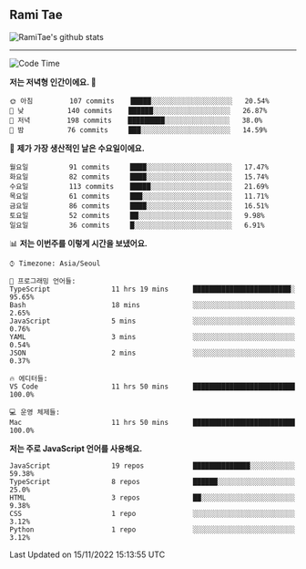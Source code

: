 ## Rami Tae

![RamiTae's github stats](https://github-readme-stats.vercel.app/api?username=RamiTae&show_icons=true&theme=tokyonight)

---
<!--START_SECTION:waka-->
![Code Time](http://img.shields.io/badge/Code%20Time-517%20hrs%2017%20mins-blue)

**저는 저녁형 인간이에요. 🦉** 

```text
🌞 아침         107 commits    █████░░░░░░░░░░░░░░░░░░░░   20.54% 
🌆 낮　         140 commits    ██████░░░░░░░░░░░░░░░░░░░   26.87% 
🌃 저녁         198 commits    █████████░░░░░░░░░░░░░░░░   38.0% 
🌙 밤　         76 commits     ███░░░░░░░░░░░░░░░░░░░░░░   14.59%

```
📅 **제가 가장 생산적인 날은 수요일이에요.** 

```text
월요일          91 commits     ████░░░░░░░░░░░░░░░░░░░░░   17.47% 
화요일          82 commits     ████░░░░░░░░░░░░░░░░░░░░░   15.74% 
수요일          113 commits    █████░░░░░░░░░░░░░░░░░░░░   21.69% 
목요일          61 commits     ███░░░░░░░░░░░░░░░░░░░░░░   11.71% 
금요일          86 commits     ████░░░░░░░░░░░░░░░░░░░░░   16.51% 
토요일          52 commits     ██░░░░░░░░░░░░░░░░░░░░░░░   9.98% 
일요일          36 commits     █░░░░░░░░░░░░░░░░░░░░░░░░   6.91%

```


📊 **저는 이번주를 이렇게 시간을 보냈어요.** 

```text
⌚︎ Timezone: Asia/Seoul

💬 프로그래밍 언어들: 
TypeScript               11 hrs 19 mins      ████████████████████████░   95.65% 
Bash                     18 mins             ░░░░░░░░░░░░░░░░░░░░░░░░░   2.65% 
JavaScript               5 mins              ░░░░░░░░░░░░░░░░░░░░░░░░░   0.76% 
YAML                     3 mins              ░░░░░░░░░░░░░░░░░░░░░░░░░   0.54% 
JSON                     2 mins              ░░░░░░░░░░░░░░░░░░░░░░░░░   0.37%

🔥 에디터들: 
VS Code                  11 hrs 50 mins      █████████████████████████   100.0%

💻 운영 체제들: 
Mac                      11 hrs 50 mins      █████████████████████████   100.0%

```

**저는 주로 JavaScript 언어를 사용해요.** 

```text
JavaScript               19 repos            ██████████████░░░░░░░░░░░   59.38% 
TypeScript               8 repos             ██████░░░░░░░░░░░░░░░░░░░   25.0% 
HTML                     3 repos             ██░░░░░░░░░░░░░░░░░░░░░░░   9.38% 
CSS                      1 repo              ░░░░░░░░░░░░░░░░░░░░░░░░░   3.12% 
Python                   1 repo              ░░░░░░░░░░░░░░░░░░░░░░░░░   3.12%

```



 Last Updated on 15/11/2022 15:13:55 UTC
<!--END_SECTION:waka-->
